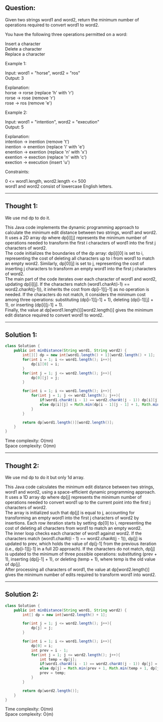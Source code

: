 ## Question: 

Given two strings word1 and word2, return the minimum number of operations required to convert word1 to word2.  

You have the following three operations permitted on a word:  

Insert a character  
Delete a character  
Replace a character  
 
Example 1:  

Input: word1 = "horse", word2 = "ros"  
Output: 3  

Explanation:   
horse -> rorse (replace 'h' with 'r')  
rorse -> rose (remove 'r')  
rose -> ros (remove 'e')  

Example 2:  

Input: word1 = "intention", word2 = "execution"  
Output: 5  

Explanation:   
intention -> inention (remove 't')  
inention -> enention (replace 'i' with 'e')  
enention -> exention (replace 'n' with 'x')  
exention -> exection (replace 'n' with 'c')  
exection -> execution (insert 'u')  

Constraints:  

0 <= word1.length, word2.length <= 500  
word1 and word2 consist of lowercase English letters.  

---
## Thought 1:
We use md dp to do it.

This Java code implements the dynamic programming approach to calculate the minimum edit distance between two strings, word1 and word2. It uses a 2D array dp where dp[i][j] represents the minimum number of operations needed to transform the first i characters of word1 into the first j characters of word2.  
The code initializes the boundaries of the dp array: dp[i][0] is set to i, representing the cost of deleting all characters up to i from word1 to match an empty word2. Similarly, dp[0][j] is set to j, representing the cost of inserting j characters to transform an empty word1 into the first j characters of word2.  
The main part of the code iterates over each character of word1 and word2, updating dp[i][j]. If the characters match (word1.charAt(i-1) == word2.charAt(j-1)), it inherits the cost from dp[i-1][j-1] as no operation is needed. If the characters do not match, it considers the minimum cost among three operations: substituting (dp[i-1][j-1] + 1), deleting (dp[i-1][j] + 1), or inserting (dp[i][j-1] + 1).  
Finally, the value at dp[word1.length()][word2.length()] gives the minimum edit distance required to convert word1 to word2.

---
## Solution 1:
```Java
class Solution {
    public int minDistance(String word1, String word2) {
        int[][] dp = new int[word1.length() + 1][word2.length() + 1];
        for(int i = 1; i <= word1.length(); i++){
            dp[i][0] = i;
        }
        for(int j = 1; j <= word2.length(); j++){
            dp[0][j] = j;
        }

        for(int i = 1; i <= word1.length(); i++){
            for(int j = 1; j <= word2.length(); j++){
                if(word1.charAt(i - 1) == word2.charAt(j - 1)) dp[i][j] = dp[i - 1][j - 1];
                else dp[i][j] = Math.min(dp[i - 1][j - 1] + 1, Math.min(dp[i - 1][j] + 1, dp[i][j - 1] + 1));
            }
        }

        return dp[word1.length()][word2.length()];
    }
}
```
Time complexity: O(mn)  
Space complexity: O(mn)

---
## Thought 2:
We use md dp to do it but only 1d array.

This Java code calculates the minimum edit distance between two strings, word1 and word2, using a space-efficient dynamic programming approach. It uses a 1D array dp where dp[j] represents the minimum number of operations needed to convert word1 up to the current point into the first j characters of word2.  
The array is initialized such that dp[j] is equal to j, accounting for transforming an empty word1 into the first j characters of word2 by insertions. Each row iteration starts by setting dp[0] to i, representing the cost of deleting all characters from word1 to match an empty word2.  
The inner loop checks each character of word1 against word2. If the characters match (word1.charAt(i - 1) == word2.charAt(j - 1)), dp[j] is updated to prev, which holds the value of dp[j-1] from the previous iteration (i.e., dp[i-1][j-1] in a full 2D approach). If the characters do not match, dp[j] is updated to the minimum of three possible operations: substituting (prev + 1), inserting (dp[j-1] + 1), or deleting (temp + 1), where temp is the old value of dp[j].  
After processing all characters of word1, the value at dp[word2.length()] gives the minimum number of edits required to transform word1 into word2.  

---
## Solution 2:
```Java
class Solution {
    public int minDistance(String word1, String word2) {
        int[] dp = new int[word2.length() + 1];

        for(int j = 1; j <= word2.length(); j++){
            dp[j] = j;
        }

        for(int i = 1; i <= word1.length(); i++){
            dp[0] = i;
            int prev = i - 1;
            for(int j = 1; j <= word2.length(); j++){
                int temp = dp[j];
                if(word1.charAt(i - 1) == word2.charAt(j - 1)) dp[j] = prev;
                else dp[j] = Math.min(prev + 1, Math.min(temp + 1, dp[j - 1] + 1));
                prev = temp;
            }
        }

        return dp[word2.length()];
    }
}
```
Time complexity: O(mn)  
Space complexity: O(m)
